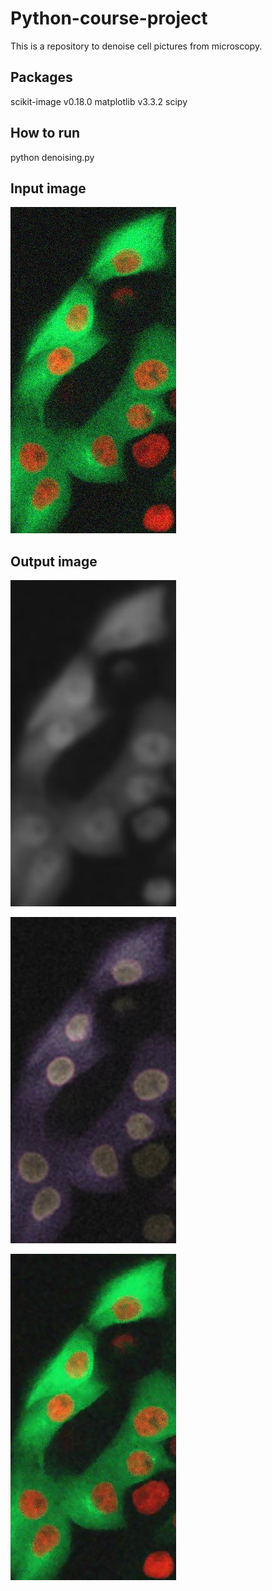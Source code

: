 # Python-course-project

This is a repository to denoise cell pictures from microscopy.

## Packages

scikit-image v0.18.0
matplotlib v3.3.2
scipy 

## How to run

python denoising.py

## Input image

![image](https://github.com/yuangao2021/Python-course-project/blob/main/test_data/noisy_image.jpg)

## Output image

![image](https://github.com/yuangao2021/Python-course-project/blob/main/test_data/gaussian.jpg)

![image](https://github.com/yuangao2021/Python-course-project/blob/main/test_data/median.jpg)

![image](https://github.com/yuangao2021/Python-course-project/blob/main/test_data/NLM.jpg)
